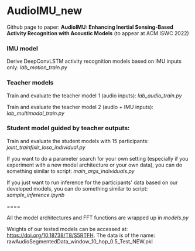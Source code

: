 # AudioIMU_new

Github page to paper: **AudioIMU: Enhancing Inertial Sensing-Based Activity Recognition with Acoustic Models** (to appear at ACM ISWC 2022)

### IMU model

Derive DeepConvLSTM activity recognition models based on IMU inputs only: _lab_motion_train.py_

### Teacher models

Train and evaluate the teacher model 1 (audio inputs): _lab_audio_train.py_

Train and evaluate the teacher model 2 (audio + IMU inputs): _lab_multimodal_train.py_

### Student model guided by teacher outputs:

Train and evaluate the student models with 15 participants: _joint_trainfixlr_loso_individual.py_ 

If you want to do a parameter search for your own setting (especially if you experiment with a new model architecture or your own data), you can do something similar to script: _main_args_individuals.py_

If you just want to run inference for the participants' data based on our developed models, you can do something similar to script: _sample_inference.ipynb_

====

All the model architectures and FFT functions are wrapped up in _models.py_ 

Weights of our tested models can be accessed at: https://doi.org/10.18738/T8/S5RTFH. The data is of the name: rawAudioSegmentedData_window_10_hop_0.5_Test_NEW.pkl
